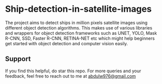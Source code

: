 # Ship-detection-in-satellite-images
The project aims to detect ships in million pixels satellite images using different object detection algorithms. This makes use of various libraries and wrappers for object detection frameworks such as UNET, YOLO, Mask R-CNN, SSD, Faster R-CNN, RETINA-NET etc which might help beginners get started with object detection and computer vision easily.

## Support
If you find this helpful, do star this repo. For more queries and your feedback, feel free to reach out to me at abdulw976@gmail.com 
